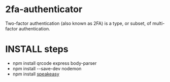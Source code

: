 # 2fa-authenticator
Two-factor authentication (also known as 2FA) is a type, or subset, of multi-factor authentication.


# INSTALL steps 
- npm install qrcode express body-parser
- npm install --save-dev nodemon
- npm install [speakeasy](https://www.npmjs.com/package/speakeasy) 






